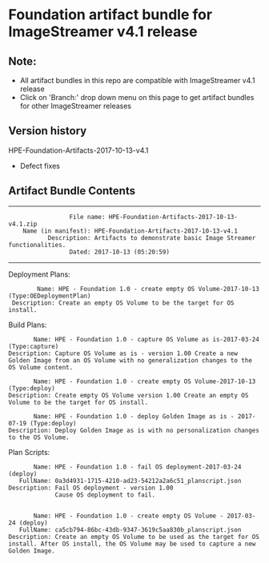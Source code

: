 
# Foundation artifact bundle for ImageStreamer v4.1 release

## Note: 
- All artifact bundles in this repo are compatible with ImageStreamer v4.1 release
- Click on 'Branch:' drop down menu on this page to get artifact bundles for other ImageStreamer releases

## Version history

HPE-Foundation-Artifacts-2017-10-13-v4.1
 - Defect fixes

## Artifact Bundle Contents

--------------------------------------------------------------------------------

	                 File name: HPE-Foundation-Artifacts-2017-10-13-v4.1.zip
		Name (in manifest): HPE-Foundation-Artifacts-2017-10-13-v4.1
		       Description: Artifacts to demonstrate basic Image Streamer functionalities. 
		             Dated: 2017-10-13 (05:20:59)

--------------------------------------------------------------------------------

Deployment Plans:

	        Name: HPE - Foundation 1.0 - create empty OS Volume-2017-10-13 (Type:OEDeploymentPlan)
	 Description: Create an empty OS Volume to be the target for OS install. 


Build Plans:

	       Name: HPE - Foundation 1.0 - capture OS Volume as is-2017-03-24 (Type:capture)
	Description: Capture OS Volume as is - version 1.00 Create a new Golden Image from an OS Volume with no generalization changes to the OS Volume content.

	       Name: HPE - Foundation 1.0 - create empty OS Volume-2017-10-13 (Type:deploy)
	Description: Create empty OS Volume version 1.00 Create an empty OS Volume to be the target for OS install.

	       Name: HPE - Foundation 1.0 - deploy Golden Image as is - 2017-07-19 (Type:deploy)
	Description: Deploy Golden Image as is with no personalization changes to the OS Volume.


Plan Scripts:

	       Name: HPE - Foundation 1.0 - fail OS deployment-2017-03-24 (deploy)
	   FullName: 0a3d4931-1715-4210-ad23-54212a2a6c51_planscript.json
	Description: Fail OS deployment - version 1.00 
	             Cause OS deployment to fail.


	       Name: HPE - Foundation 1.0 - create empty OS Volume - 2017-03-24 (deploy)
	   FullName: ca5cb794-86bc-43db-9347-3619c5aa830b_planscript.json
	Description: Create an empty OS Volume to be used as the target for OS install. After OS install, the OS Volume may be used to capture a new Golden Image.


